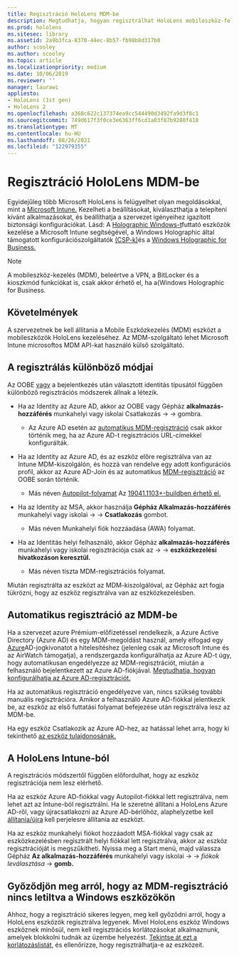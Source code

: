 ```yaml
---
title: Regisztráció HoloLens MDM-be
description: Megtudhatja, hogyan regisztrálhat HoloLens mobileszköz-felügyeletben (MDM) több eszköz egyszerűbb kezelése érdekében.
ms.prod: hololens
ms.sitesec: library
ms.assetid: 2a9b3fca-8370-44ec-8b57-fb98b8d317b0
author: scooley
ms.author: scooley
ms.topic: article
ms.localizationpriority: medium
ms.date: 10/06/2019
ms.reviewer: ''
manager: laurawi
appliesto:
- HoloLens (1st gen)
- HoloLens 2
ms.openlocfilehash: a368c622c137374ea9cc544490d3492fa9d3f8c1
ms.sourcegitcommit: 749d617f3f0ce3e6363ff6cd1a03f87b9280f418
ms.translationtype: MT
ms.contentlocale: hu-HU
ms.lasthandoff: 08/26/2021
ms.locfileid: "122979355"
---
```

# <a name="enroll-hololens-in-mdm"></a>Regisztráció HoloLens MDM-be

Egyidejűleg több Microsoft HoloLens is felügyelhet olyan megoldásokkal, mint a [Microsoft Intune.](/intune/windows-holographic-for-business) Kezelheti a beállításokat, kiválaszthatja a telepíteni kívánt alkalmazásokat, és beállíthatja a szervezet igényeihez igazított biztonsági konfigurációkat. Lásd: A [Holographic Windows-t](/intune/windows-holographic-for-business)futtató eszközök kezelése a Microsoft Intune segítségével, a Windows Holographic által támogatott konfigurációszolgáltatók [(CSP-k)](https://msdn.microsoft.com/windows/hardware/commercialize/customize/mdm/configuration-service-provider-reference#hololens)és a [Windows Holographic for Business.](https://msdn.microsoft.com/windows/hardware/commercialize/customize/mdm/policy-configuration-service-provider#hololenspolicies)

> [!NOTE]
> A mobileszköz-kezelés (MDM), beleértve a VPN, a BitLocker és a [](hololens1-upgrade-enterprise.md)kioszkmód funkciókat is, csak akkor érhető el, ha a(Windows Holographic for Business.

## <a name="requirements"></a>Követelmények

 A szervezetnek be kell állítania a Mobile Eszközkezelés (MDM) eszközt a mobileszközök HoloLens kezeléséhez. Az MDM-szolgáltató lehet Microsoft Intune microsoftos MDM API-kat használó külső szolgáltató.

## <a name="different-ways-to-enroll"></a>A regisztrálás különböző módjai

Az OOBE [vagy](hololens-identity.md) a bejelentkezés után választott identitás típusától függően különböző regisztrációs módszerek állnak a létezik.

- Ha az Identity az Azure AD, akkor az OOBE vagy Gépház **alkalmazás-hozzáférés** munkahelyi vagy iskolai Csatlakozás  ->    ->   gombra.
    - Az Azure AD esetén az [automatikus MDM-regisztráció](hololens-enroll-mdm.md#auto-enrollment-in-mdm) csak akkor történik meg, ha az Azure AD-t regisztrációs URL-címekkel konfigurálták.

- Ha az Identity az Azure AD, és az eszköz előre regisztrálva van az Intune MDM-kiszolgálón, és hozzá van rendelve egy adott konfigurációs profil, akkor az Azure AD-Join és az automatikus [MDM-regisztráció](hololens-enroll-mdm.md#auto-enrollment-in-mdm) az OOBE során történik.
    - Más néven [Autopilot-folyamat](hololens2-autopilot.md) Az [19041.1103+-buildben érhető el.](hololens-release-notes.md#windows-holographic-version-2004)


- Ha az Identity az MSA, akkor használja **Gépház Alkalmazás-hozzáférés** munkahelyi vagy iskolai  ->    ->  **Csatlakozás** gombot.
    - Más néven Munkahelyi fiók hozzáadása (AWA) folyamat.
- Ha az Identitás helyi felhasználó, akkor Gépház **alkalmazás-hozzáférés** munkahelyi vagy iskolai regisztrációja csak az  ->    ->  **eszközkezelési hivatkozáson keresztül.**
    - Más néven tiszta MDM-regisztrációs folyamat.

Miután regisztrálta az eszközt az MDM-kiszolgálóval, az Gépház azt fogja tükrözni, hogy az eszköz regisztrálva van az eszközkezelésben.

## <a name="auto-enrollment-in-mdm"></a>Automatikus regisztráció az MDM-be

Ha a szervezet azure Prémium-előfizetéssel rendelkezik, a Azure Active Directory (Azure AD) és egy MDM-megoldást használ, amely elfogad egy [Azure](https://azure.microsoft.com/overview/)AD-jogkivonatot a hitelesítéshez (jelenleg csak az Microsoft Intune és az AirWatch támogatja), a rendszergazda konfigurálhatja az Azure AD-t úgy, hogy automatikusan engedélyezze az MDM-regisztrációt, miután a felhasználó bejelentkezett az Azure AD-fiókjával. [Megtudhatja, hogyan konfigurálhatja az Azure AD-regisztrációt.](/mem/intune/enrollment/windows-enroll#enable-windows-10-automatic-enrollment)

Ha az automatikus regisztráció engedélyezve van, nincs szükség további manuális regisztrációra. Amikor a felhasználó Azure AD-fiókkal jelentkezik be, az eszköz az első futtatási folyamat befejezése után regisztrálva lesz az MDM-be.

Ha egy eszköz Csatlakozik az Azure AD-hez, az hatással lehet arra, hogy ki tekinthető [az eszköz tulajdonosának.](security-adminless-os.md#device-owner)

## <a name="unenroll-hololens-from-intune"></a>A HoloLens Intune-ból

A regisztrációs módszertől függően előfordulhat, hogy az eszköz regisztrációja nem lesz elérhető.

Ha az eszköz Azure AD-fiókkal vagy Autopilot-fiókkal lett regisztrálva, nem lehet azt az Intune-ból regisztrálni. Ha le szeretné állítani a HoloLens Azure AD-ről, vagy újracsatlakozni az Azure AD-bérlőhöz, alaphelyzetbe kell [állítania/újra](hololens-recovery.md#reset-the-device) kell perjelesre állítania az eszközt.

Ha az eszköz munkahelyi fiókot hozzáadott MSA-fiókkal vagy csak az eszközkezelésben regisztrált helyi fiókkal lett regisztrálva, akkor az eszköz regisztrációját is megszűkítheti. Nyissa meg a Start menü, majd válassza Gépház **Az alkalmazás-hozzáférés** munkahelyi vagy iskolai  ->    ->  *fiókok leválasztása*  ->  **gomb.**

## <a name="ensure-that-mdm-enrollment-isnt-blocked-for-windows-devices"></a>Győződjön meg arról, hogy az MDM-regisztráció nincs letiltva a Windows eszközökön

Ahhoz, hogy a regisztráció sikeres legyen, meg kell győződni arról, hogy a HoloLens eszközök regisztrálva legyenek. Mivel HoloLens eszköz Windows eszköznek minősül, nem kell regisztrációs korlátozásokat alkalmaznunk, amelyek blokkolni tudnák az üzembe helyezést. [Tekintse át ezt a korlátozáslistát,](/mem/intune/enrollment/enrollment-restrictions-set) és ellenőrizze, hogy regisztrálhatja-e az eszközeit.